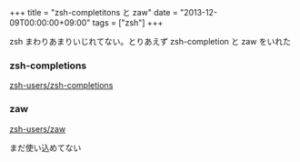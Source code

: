 +++
title = "zsh-completitons と zaw"
date = "2013-12-09T00:00:00+09:00"
tags = ["zsh"]
+++

zsh まわりあまりいじれてない。とりあえず zsh-completion と zaw をいれた

### zsh-completions

[zsh-users/zsh-completions](https://github.com/zsh-users/zsh-completions)


### zaw

[zsh-users/zaw](https://github.com/zsh-users/zaw)

まだ使い込めてない